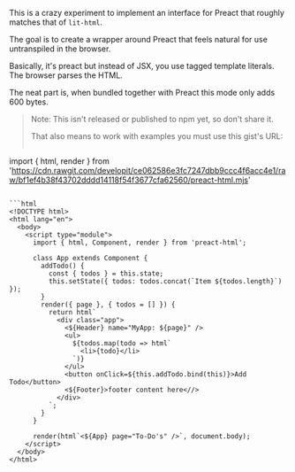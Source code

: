 This is a crazy experiment to implement an interface for Preact that roughly matches that of `lit-html`.

The goal is to create a wrapper around Preact that feels natural for use untranspiled in the browser.

Basically, it's preact but instead of JSX, you use tagged template literals. The browser parses the HTML.

The neat part is, when bundled together with Preact this mode only adds 600 bytes.

> Note: This isn't released or published to npm yet, so don't share it.
>
> That also means to work with examples you must use this gist's URL:
>
> ```
import { html, render } from 'https://cdn.rawgit.com/developit/ce062586e3fc7247dbb9ccc4f6acc4e1/raw/bf1ef4b38f43702dddd14118f54f3677cfa62560/preact-html.mjs'
```

```html
<!DOCTYPE html>
<html lang="en">
  <body>
    <script type="module">
      import { html, Component, render } from 'preact-html';
  
      class App extends Component {
        addTodo() {
          const { todos } = this.state;
          this.setState({ todos: todos.concat(`Item ${todos.length}`) });
        }
        render({ page }, { todos = [] }) {
          return html`
            <div class="app">
              <${Header} name="MyApp: ${page}" />
              <ul>
                ${todos.map(todo => html`
                  <li>{todo}</li>
                `)}
              </ul>
              <button onClick=${this.addTodo.bind(this)}>Add Todo</button>
              <${Footer}>footer content here<//>
            </div>
          `;
        }
      }
  
      render(html`<${App} page="To-Do's" />`, document.body);
    </script>
  </body>
</html>
```
